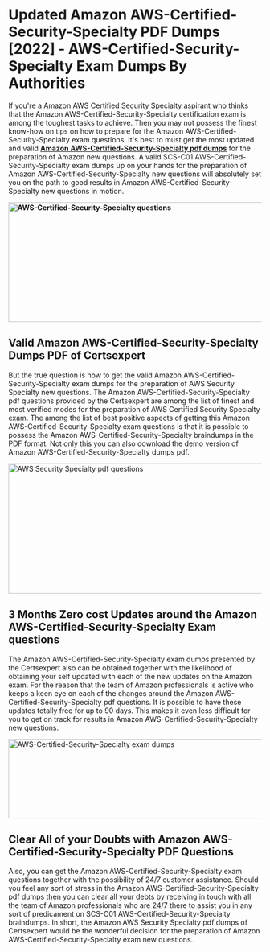 <h1><strong>Updated Amazon AWS-Certified-Security-Specialty PDF Dumps [2022] - AWS-Certified-Security-Specialty Exam Dumps By Authorities&nbsp;</strong></h1>
<p><span style="font-weight: 400;">If you're a Amazon AWS Certified Security Specialty aspirant who thinks that the Amazon AWS-Certified-Security-Specialty certification exam is among the toughest tasks to achieve. Then you may not possess the finest know-how on tips on how to prepare for the Amazon AWS-Certified-Security-Specialty exam questions. It's best to must get the most updated and valid <strong><a href="https://www.certsexpert.com/AWS-Certified-Security-Specialty-pdf-questions.html">Amazon AWS-Certified-Security-Specialty pdf dumps</a></strong> for the preparation of Amazon new questions. A valid SCS-C01 AWS-Certified-Security-Specialty exam dumps up on your hands for the preparation of Amazon AWS-Certified-Security-Specialty new questions will absolutely set you on the path to good results in Amazon AWS-Certified-Security-Specialty new questions in motion.</span></p>
<p><span style="font-weight: 400;"><strong><img style="display: block; margin-left: auto; margin-right: auto;" src="https://i.ibb.co/QXh983F/73475278-2429792180625311-4586132736837681152-n.jpg" alt="AWS-Certified-Security-Specialty questions" width="632" height="238" /></strong></span></p>
<h2><strong>Valid Amazon AWS-Certified-Security-Specialty Dumps PDF of Certsexpert</strong></h2>
<p><span style="font-weight: 400;">But the true question is how to get the valid Amazon AWS-Certified-Security-Specialty exam dumps for the preparation of AWS Security Specialty new questions. The Amazon AWS-Certified-Security-Specialty pdf questions provided by the Certsexpert are among the list of finest and most verified modes for the preparation of AWS Certified Security Specialty exam. The among the list of best positive aspects of getting this Amazon AWS-Certified-Security-Specialty exam questions is that it is possible to possess the Amazon AWS-Certified-Security-Specialty braindumps in the PDF format. Not only this you can also download the demo version of Amazon AWS-Certified-Security-Specialty dumps pdf.</span></p>
<p><span style="font-weight: 400;"><img style="display: block; margin-left: auto; margin-right: auto;" src="https://i.ibb.co/Jd8hN2L/76714008-3182067705200142-8735104740007870464-n.jpg" alt="AWS Security Specialty pdf questions" width="701" height="259" /></span></p>
<h2><strong>3 Months Zero cost Updates around the Amazon AWS-Certified-Security-Specialty Exam questions</strong></h2>
<p><span style="font-weight: 400;">The Amazon AWS-Certified-Security-Specialty exam dumps presented by the Certsexpert also can be obtained together with the likelihood of obtaining your self updated with each of the new updates on the Amazon exam. For the reason that the team of Amazon professionals is active who keeps a keen eye on each of the changes around the Amazon AWS-Certified-Security-Specialty pdf questions. It is possible to have these updates totally free for up to 90 days. This makes it even less difficult for you to get on track for results in Amazon AWS-Certified-Security-Specialty new questions.</span></p>
<p><span style="font-weight: 400;"><a href="https://www.certsexpert.com/AWS-Certified-Security-Specialty-pdf-questions.html"><img style="display: block; margin-left: auto; margin-right: auto;" src="https://i.ibb.co/TMnKrkJ/75398236-424489711531572-5064688549987614720-n.jpg" alt="AWS-Certified-Security-Specialty exam dumps" width="714" height="158" /></a></span></p>
<h2><strong>Clear All of your Doubts with Amazon AWS-Certified-Security-Specialty PDF Questions</strong></h2>
<p>Also, you can get the Amazon AWS-Certified-Security-Specialty exam questions together with the possibility of 24/7 customer assistance. Should you feel any sort of stress in the Amazon AWS-Certified-Security-Specialty pdf dumps then you can clear all your debts by receiving in touch with all the team of Amazon professionals who are 24/7 there to assist you in any sort of predicament on SCS-C01 AWS-Certified-Security-Specialty braindumps. In short, the Amazon AWS Security Specialty pdf dumps of Certsexpert would be the wonderful decision for the preparation of Amazon AWS-Certified-Security-Specialty exam new questions.</p>
